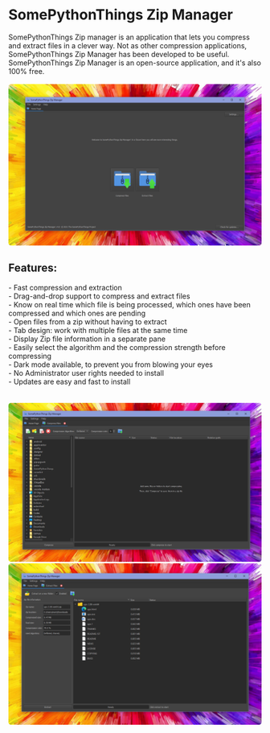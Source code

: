 <h1>SomePythonThings Zip Manager</h1>
SomePythonThings Zip manager is an application that lets you compress and extract files in a clever way. Not as other compression applications, SomePythonThings Zip Manager has been developed to be useful. SomePythonThings Zip Manager is an open-source application, and it's also 100% free.<br><br>
<img src="media/banner.png" style="border-radius:5px;">
<br>
<h2>Features:</h2>
 - Fast compression and extraction<br>
 - Drag-and-drop support to compress and extract files<br>
 - Know on real time which file is being processed, which ones have been compressed and which ones are pending<br>
 - Open files from a zip without having to extract<br>
 - Tab design: work with multiple files at the same time<br>
 - Display Zip file information in a separate pane<br>
 - Easily select the algorithm and the compression strength before compressing<br>
 - Dark mode available, to prevent you from blowing your eyes<br>
 - No Administrator user rights needed to install<br>
 - Updates are easy and fast to install<br>
<br><br>

<img src="media/banner_compress.png" style="border-radius:5px;">

<br>

<img src="media/banner_extract.png" style="border-radius:5px;">